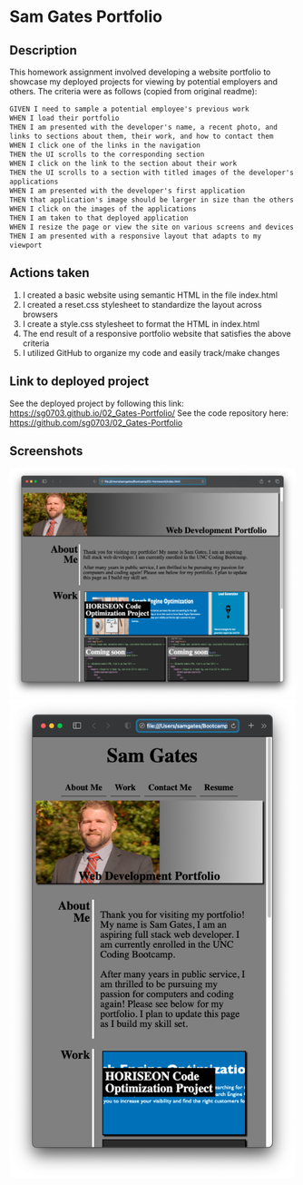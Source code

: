 # Sam Gates Portfolio 

## Description

This homework assignment involved developing a website portfolio to showcase my deployed projects for viewing by potential employers and others. The criteria were as follows (copied from original readme):

```
GIVEN I need to sample a potential employee's previous work
WHEN I load their portfolio
THEN I am presented with the developer's name, a recent photo, and links to sections about them, their work, and how to contact them
WHEN I click one of the links in the navigation
THEN the UI scrolls to the corresponding section
WHEN I click on the link to the section about their work
THEN the UI scrolls to a section with titled images of the developer's applications
WHEN I am presented with the developer's first application
THEN that application's image should be larger in size than the others
WHEN I click on the images of the applications
THEN I am taken to that deployed application
WHEN I resize the page or view the site on various screens and devices
THEN I am presented with a responsive layout that adapts to my viewport
```

## Actions taken

1. I created a basic website using semantic HTML in the file index.html
2. I created a reset.css stylesheet to standardize the layout across browsers
3. I create a style.css stylesheet to format the HTML in index.html
4. The end result of a responsive portfolio website that satisfies the above criteria
5. I utilized GitHub to organize my code and easily track/make changes


## Link to deployed project

See the deployed project by following this link: https://sg0703.github.io/02_Gates-Portfolio/
See the code repository here: https://github.com/sg0703/02_Gates-Portfolio

## Screenshots

![alt text](Assets/images/Full_Screenshot.png)
![alt text](Assets/images/Mobile_Screenshot.png)